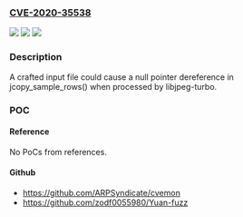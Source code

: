 ### [CVE-2020-35538](https://cve.mitre.org/cgi-bin/cvename.cgi?name=CVE-2020-35538)
![](https://img.shields.io/static/v1?label=Product&message=libjpeg-turbo&color=blue)
![](https://img.shields.io/static/v1?label=Version&message=n%2Fa&color=blue)
![](https://img.shields.io/static/v1?label=Vulnerability&message=CWE-476&color=brighgreen)

### Description

A crafted input file could cause a null pointer dereference in jcopy_sample_rows() when processed by libjpeg-turbo.

### POC

#### Reference
No PoCs from references.

#### Github
- https://github.com/ARPSyndicate/cvemon
- https://github.com/zodf0055980/Yuan-fuzz


